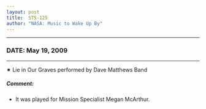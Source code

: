 ```yaml
---
layout: post
title:  STS-125
author: "NASA: Music to Wake Up By"
---
```


----
### DATE: May 19, 2009
----
✷ Lie in Our Graves performed by Dave Matthews Band

##### Comment:
* It was played for Mission Specialist Megan McArthur.
